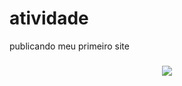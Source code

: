# atividade
publicando meu primeiro site

<h3 align="center">
  <a href="https://github.com/wagnerlimanet">
	<img src="https://readme-typing-svg.herokuapp.com?lines=Me+chamo+Ricardo+Alves;Sou+Comerciante,+Designer,+Desenvolvedor+e+Gestor+de+Tráfego!&center=true&width=780&height=45">
  </a>
</h3>
